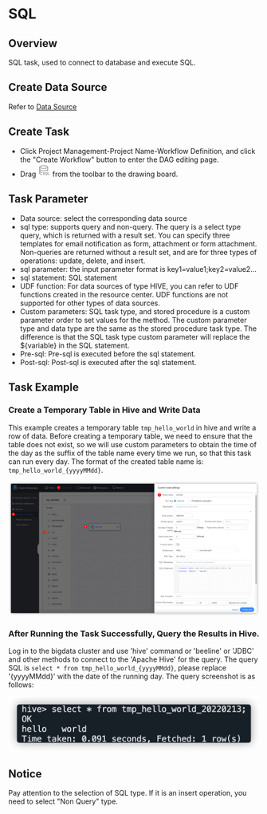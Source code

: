 # SQL

## Overview

SQL task, used to connect to database and execute SQL.

## Create Data Source

Refer to [Data Source](../datasource/introduction.md)

## Create Task

- Click Project Management-Project Name-Workflow Definition, and click the "Create Workflow" button to enter the DAG editing page.
- Drag <img src="/img/tasks/icons/sql.png" width="25"/> from the toolbar to the drawing board.

## Task Parameter

- Data source: select the corresponding data source
- sql type: supports query and non-query. The query is a select type query, which is returned with a result set. You can specify three templates for email notification as form, attachment or form attachment. Non-queries are returned without a result set, and are for three types of operations: update, delete, and insert.
- sql parameter: the input parameter format is key1=value1;key2=value2...
- sql statement: SQL statement
- UDF function: For data sources of type HIVE, you can refer to UDF functions created in the resource center. UDF functions are not supported for other types of data sources.
- Custom parameters: SQL task type, and stored procedure is a custom parameter order to set values for the method. The custom parameter type and data type are the same as the stored procedure task type. The difference is that the SQL task type custom parameter will replace the ${variable} in the SQL statement.
- Pre-sql: Pre-sql is executed before the sql statement.
- Post-sql: Post-sql is executed after the sql statement.

## Task Example

### Create a Temporary Table in Hive and Write Data

This example creates a temporary table `tmp_hello_world` in hive and write a row of data. Before creating a temporary table, we need to ensure that the table does not exist, so we will use custom parameters to obtain the time of the day as the suffix of the table name every time we run, so that this task can run every day. The format of the created table name is: `tmp_hello_world_{yyyyMMdd}`.

![hive-sql](/img/tasks/demo/hive-sql.png)

### After Running the Task Successfully, Query the Results in Hive.

Log in to the bigdata cluster and use 'hive' command or 'beeline' or 'JDBC' and other methods to connect to the 'Apache Hive' for the query. The query SQL is `select * from tmp_hello_world_{yyyyMMdd}`, please replace '{yyyyMMdd}' with the date of the running day. The query screenshot is as follows:

![hive-sql](/img/tasks/demo/hive-result.png)

## Notice

Pay attention to the selection of SQL type. If it is an insert operation, you need to select "Non Query" type.